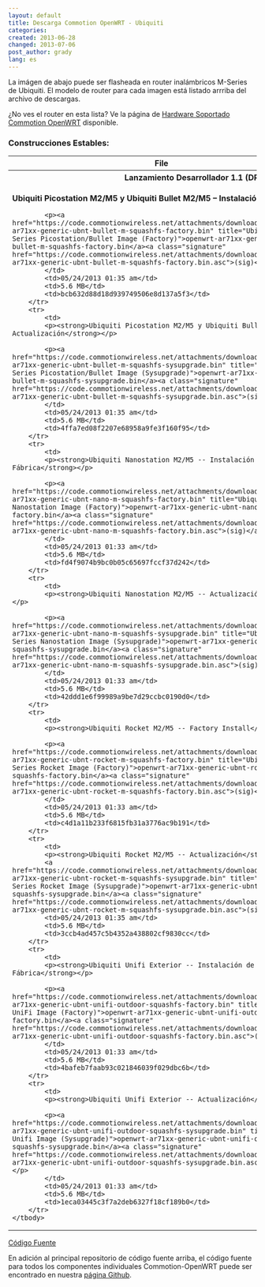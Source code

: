 ```yaml
---
layout: default
title: Descarga Commotion OpenWRT - Ubiquiti
categories:
created: 2013-06-28
changed: 2013-07-06
post_author: grady
lang: es
---
```

  <p>La imágen de abajo puede ser flasheada en router inalámbricos M-Series de Ubiquiti. El modelo de router para cada imagen está listado arrriba del archivo de descargas.</p>

<p>¿No ves el router en esta lista? Ve la página de <a href="https://code.commotionwireless.net/projects/commotion/wiki/Commotion_OpenWRT_Supported_Hardware">Hardware Soportado Commotion OpenWRT</a> disponible.</p>

<h3>Construcciones Estables:</h3>

<table class="files list">
	<thead>
		<tr>
			<th>File</th>
			<th>Date</th>
			<th>Size</th>
			<th>MD5</th>
		</tr>
	</thead>
	<tbody>
		<tr>
			<th colspan="4">Lanzamiento Desarrollador 1.1 (DR1.1)</th>
		</tr>
		<tr>
			<td>
			<p><strong>Ubiquiti Picostation M2/M5 y Ubiquiti Bullet M2/M5 – Instalación de Fábrica</strong></p>

			<p><a href="https://code.commotionwireless.net/attachments/download/357/openwrt-ar71xx-generic-ubnt-bullet-m-squashfs-factory.bin" title="Ubiquiti M-Series Picostation/Bullet Image (Factory)">openwrt-ar71xx-generic-ubnt-bullet-m-squashfs-factory.bin</a><a class="signature" href="https://code.commotionwireless.net/attachments/download/358/openwrt-ar71xx-generic-ubnt-bullet-m-squashfs-factory.bin.asc">(sig)</a></p>
			</td>
			<td>05/24/2013 01:35 am</td>
			<td>5.6 MB</td>
			<td>bcb632d88d18d939749506e8d137a5f3</td>
		</tr>
		<tr>
			<td>
			<p><strong>Ubiquiti Picostation M2/M5 y Ubiquiti Bullet M2/M5 -- Actualización</strong></p>

			<p><a href="https://code.commotionwireless.net/attachments/download/359/openwrt-ar71xx-generic-ubnt-bullet-m-squashfs-sysupgrade.bin" title="Ubiquiti M-Series Picostation/Bullet Image (Sysupgrade)">openwrt-ar71xx-generic-ubnt-bullet-m-squashfs-sysupgrade.bin</a><a class="signature" href="https://code.commotionwireless.net/attachments/download/360/openwrt-ar71xx-generic-ubnt-bullet-m-squashfs-sysupgrade.bin.asc">(sig)</a></p>
			</td>
			<td>05/24/2013 01:35 am</td>
			<td>5.6 MB</td>
			<td>4ffa7ed08f2207e68958a9fe3f160f95</td>
		</tr>
		<tr>
			<td>
			<p><strong>Ubiquiti Nanostation M2/M5 -- Instalación de Fábrica</strong></p>

			<p><a href="https://code.commotionwireless.net/attachments/download/349/openwrt-ar71xx-generic-ubnt-nano-m-squashfs-factory.bin" title="Ubiquiti M-Series Nanostation Image (Factory)">openwrt-ar71xx-generic-ubnt-nano-m-squashfs-factory.bin</a><a class="signature" href="https://code.commotionwireless.net/attachments/download/350/openwrt-ar71xx-generic-ubnt-nano-m-squashfs-factory.bin.asc">(sig)</a></p>
			</td>
			<td>05/24/2013 01:33 am</td>
			<td>5.6 MB</td>
			<td>fd4f9074b9bc0b05c65697fccf37d242</td>
		</tr>
		<tr>
			<td>
			<p><strong>Ubiquiti Nanostation M2/M5 -- Actualización</strong></p>

			<p><a href="https://code.commotionwireless.net/attachments/download/351/openwrt-ar71xx-generic-ubnt-nano-m-squashfs-sysupgrade.bin" title="Ubiquiti M-Series Nanostation Image (Sysupgrade)">openwrt-ar71xx-generic-ubnt-nano-m-squashfs-sysupgrade.bin</a><a class="signature" href="https://code.commotionwireless.net/attachments/download/352/openwrt-ar71xx-generic-ubnt-nano-m-squashfs-sysupgrade.bin.asc">(sig)</a></p>
			</td>
			<td>05/24/2013 01:33 am</td>
			<td>5.6 MB</td>
			<td>42ddd1e6f99989a9be7d29ccbc0190d0</td>
		</tr>
		<tr>
			<td>
			<p><strong>Ubiquiti Rocket M2/M5 -- Factory Install</strong></p>

			<p><a href="https://code.commotionwireless.net/attachments/download/353/openwrt-ar71xx-generic-ubnt-rocket-m-squashfs-factory.bin" title="Ubiquiti M-Series Rocket Image (Factory)">openwrt-ar71xx-generic-ubnt-rocket-m-squashfs-factory.bin</a><a class="signature" href="https://code.commotionwireless.net/attachments/download/354/openwrt-ar71xx-generic-ubnt-rocket-m-squashfs-factory.bin.asc">(sig)</a></p>
			</td>
			<td>05/24/2013 01:33 am</td>
			<td>5.6 MB</td>
			<td>c4d1a11b233f6815fb31a3776ac9b191</td>
		</tr>
		<tr>
			<td>
			<p><strong>Ubiquiti Rocket M2/M5 -- Actualización</strong></p>
			<a href="https://code.commotionwireless.net/attachments/download/355/openwrt-ar71xx-generic-ubnt-rocket-m-squashfs-sysupgrade.bin" title="Ubiquiti M-Series Rocket Image (Sysupgrade)">openwrt-ar71xx-generic-ubnt-rocket-m-squashfs-sysupgrade.bin</a><a class="signature" href="https://code.commotionwireless.net/attachments/download/361/openwrt-ar71xx-generic-ubnt-rocket-m-squashfs-sysupgrade.bin.asc">(sig)</a></td>
			<td>05/24/2013 01:35 am</td>
			<td>5.6 MB</td>
			<td>3ccb4ad457c5b4352a438802cf9830cc</td>
		</tr>
		<tr>
			<td>
			<p><strong>Ubiquiti Unifi Exterior -- Instalación de Fábrica</strong></p>

			<p><a href="https://code.commotionwireless.net/attachments/download/345/openwrt-ar71xx-generic-ubnt-unifi-outdoor-squashfs-factory.bin" title="Ubiquiti UniFi Image (Factory)">openwrt-ar71xx-generic-ubnt-unifi-outdoor-squashfs-factory.bin</a><a class="signature" href="https://code.commotionwireless.net/attachments/download/346/openwrt-ar71xx-generic-ubnt-unifi-outdoor-squashfs-factory.bin.asc">(sig)</a></p>
			</td>
			<td>05/24/2013 01:33 am</td>
			<td>5.6 MB</td>
			<td>4bafeb7faab93c021846039f029dbc6b</td>
		</tr>
		<tr>
			<td>
			<p><strong>Ubiquiti Unifi Exterior -- Actualización</strong></p>

			<p><a href="https://code.commotionwireless.net/attachments/download/347/openwrt-ar71xx-generic-ubnt-unifi-outdoor-squashfs-sysupgrade.bin" title="Ubiquiti Unifi Image (Sysupgrade)">openwrt-ar71xx-generic-ubnt-unifi-outdoor-squashfs-sysupgrade.bin</a><a class="signature" href="https://code.commotionwireless.net/attachments/download/348/openwrt-ar71xx-generic-ubnt-unifi-outdoor-squashfs-sysupgrade.bin.asc">(sig)</a></p>
			</td>
			<td>05/24/2013 01:33 am</td>
			<td>5.6 MB</td>
			<td>1eca03445c3f7a2deb6327f18cf189b0</td>
		</tr>
	</tbody>
</table>

<p><a class="button" href="https://github.com/opentechinstitute/commotion-openwrt" id="openwrt-source-btn">Código Fuente</a></p>

<p>En adición al principal repositorio de código fuente arriba, el código fuente para todos los componentes individuales Commotion-OpenWRT puede ser encontrado en nuestra <a href="https://github.com/opentechinstitute">página Github</a>.</p>
